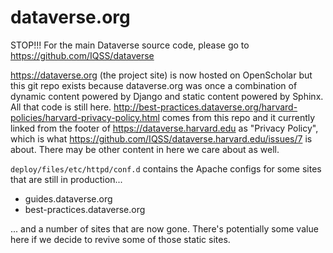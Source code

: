 dataverse.org
=============

STOP!!! For the main Dataverse source code, please go to https://github.com/IQSS/dataverse

https://dataverse.org (the project site) is now hosted on OpenScholar but this git repo exists because dataverse.org was once a combination of dynamic content powered by Django and static content powered by Sphinx. All that code is still here. http://best-practices.dataverse.org/harvard-policies/harvard-privacy-policy.html comes from this repo and it currently linked from the footer of https://dataverse.harvard.edu as "Privacy Policy", which is what https://github.com/IQSS/dataverse.harvard.edu/issues/7 is about. There may be other content in here we care about as well.

`deploy/files/etc/httpd/conf.d` contains the Apache configs for some sites that are still in production...

- guides.dataverse.org
- best-practices.dataverse.org

... and a number of sites that are now gone. There's potentially some value here if we decide to revive some of those static sites.
